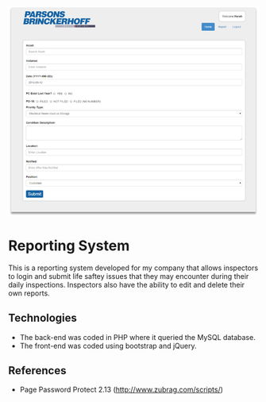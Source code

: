 ![Reporting System](https://raw.githubusercontent.com/hershanand/reporting-system/master/img/screenshot.png "Reporting System")

# Reporting System

This is a reporting system developed for my company that allows inspectors to login and submit life saftey issues that they may encounter during their daily inspections. Inspectors also have the ability to edit and delete their own reports.

## Technologies
* The back-end was coded in PHP where it queried the MySQL database.
* The front-end was coded using bootstrap and jQuery.

## References
* Page Password Protect 2.13 (http://www.zubrag.com/scripts/)
